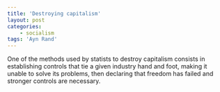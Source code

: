 ```yaml
---
title: 'Destroying capitalism'
layout: post
categories:
    - socialism
tags: 'Ayn Rand'
---
```


One of the methods used by statists to destroy capitalism consists in establishing controls that tie a given industry hand and foot, making it unable to solve its problems, then declaring that freedom has failed and stronger controls are necessary.